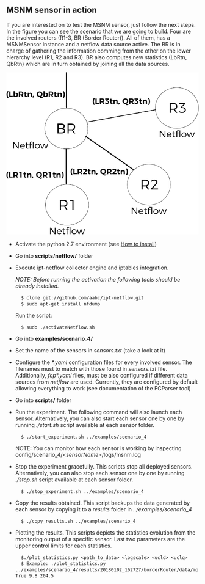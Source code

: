 ## MSNM sensor in action

If you are interested on to test the MSNM sensor, just follow the next steps.
In the figure you can see the scenario that we are going to build. Four are the involved routers (R1-3, BR (Border Router)). All of them, 
has a MSNMSensor instance and a netflow data source active. The BR is 
in charge of gathering the information comming from the other on the lower hierarchy level (R1, R2 and R3). BR also computes
 new statistics (LbRtn, QbRtn) which are in turn obtained by joining all the data sources.

![Simple example functional architecture](scenario_4/architecture.png "Functional architecture")

- Activate the python 2.7 environment (see [How to install](../README.md))
- Go into **scripts/netflow/** folder
- Execute ipt-netflow collector engine and iptables integration.

    *NOTE: Before running the activation the following tools should be already installed.*

	    $ clone git://github.com/aabc/ipt-netflow.git
	    $ sudo apt-get install nfdump
	Run the script:
	
		$ sudo ./activateNetflow.sh

- Go into **examples/scenario_4/**
- Set the name of the sensors in *sensors.txt* (take a look at it)
- Configure the *\*.yaml* configuration files for every involved sensor. The filenames must to match with those found
in *sensors.txt* file. Additionally, *fcp\*.yaml* files, must be also configured if different 
data sources from *netflow* are used. Currently, they are configured by default allowing everything to work
(see documentation of the FCParser tool)
- Go into **scripts/** folder
- Run the experiment. The following command will also launch each sensor. Alternatively, you can also start each sensor one by one by running *./start.sh* script available at each sensor folder.

	   	$ ./start_experiment.sh ../examples/scenario_4

    NOTE: You can monitor how each sensor is working by inspecting config/scenario_4/<*sensorName*\>/logs/msnm.log

- Stop the experiment gracefully. This scripts stop all deployed sensors. Alternatively, you can also stop each sensor one by one by running *./stop.sh* script available at each sensor folder.

	   	$ ./stop_experiment.sh ../examples/scenario_4

- Copy the results obtained. This script backups the data generated by each sensor by copying it
to a *results* folder in *../examples/scenario_4*

	   	$ ./copy_results.sh ../examples/scenario_4

- Plotting the results. This scripts depicts the statistics evolution from the monitoring output of a specific sensor. Last two parameters are the upper control limits for each statistics.

	   	$./plot_statistics.py <path_to_data> <logscale> <ucld> <uclq> 
	   	$ Example: ./plot_statistics.py ../examples/scenario_4/results/20180102_162727/borderRouter/data/monitoring/output/ True 9.8 204.5
